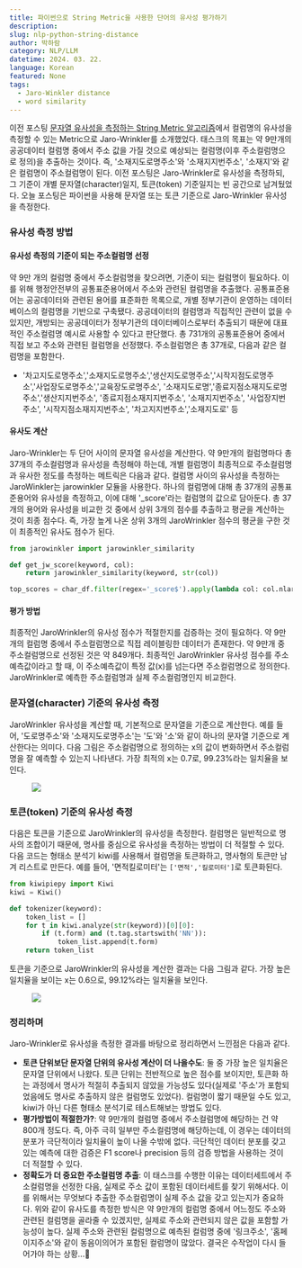 ```yaml
---
title: 파이썬으로 String Metric을 사용한 단어의 유사성 평가하기
description:
slug: nlp-python-string-distance
author: 박하람
category: NLP/LLM
datetime: 2024. 03. 22.
language: Korean
featured: None
tags:
  - Jaro-Winkler distance
  - word similarity
---
```


이전 포스팅 [문자열 유사성을 측정하는 String Metric 알고리즘](/blog/nlp-string-distance)에서 컬럼명의 유사성을 측정할 수 있는 Metric으로 Jaro-Wrinkler를 소개했었다. 태스크의 목표는 약 9만개의 공공데이터 컬럼명 중에서 주소 값을 가질 것으로 예상되는 컬럼명(이후 주소컬럼명으로 정의)을 추출하는 것이다. 즉, '소재지도로명주소'와 '소재지지번주소', '소재지'와 같은 컬럼명이 주소컬럼명이 된다. 이전 포스팅은 Jaro-Wrinkler로 유사성을 측정하되, 그 기준이 개별 문자열(character)일지, 토큰(token) 기준일지는 빈 공간으로 남겨뒀었다. 오늘 포스팅은 파이썬을 사용해 문자열 또는 토큰 기준으로 Jaro-Wrinkler 유사성을 측정한다.

### 유사성 측정 방법

#### 유사성 측정의 기준이 되는 주소컬럼명 선정

약 9만 개의 컬럼명 중에서 주소컬럼명을 찾으려면, 기준이 되는 컬럼명이 필요하다. 이를 위해 행정안전부의 공통표준용어에서 주소와 관련된 컬럼명을 추출했다. 공통표준용어는 공공데이터와 관련된 용어를 표준화한 목록으로, 개별 정부기관이 운영하는 데이터베이스의 컬럼명을 기반으로 구축됐다. 공공데이터의 컬럼명과 직접적인 관련이 없을 수 있지만, 개방되는 공공데이터가 정부기관의 데이터베이스로부터 추출되기 때문에 대표적인 주소컬럼명 예시로 사용할 수 있다고 판단했다. 총 731개의 공통표준용어 중에서 직접 보고 주소와 관련된 컬럼명을 선정했다. 주소컬럼명은 총 37개로, 다음과 같은 컬럼명을 포함한다.

- '차고지도로명주소','소재지도로명주소','생산지도로명주소','시작지점도로명주소','사업장도로명주소','교육장도로명주소', '소재지도로명','종료지점소재지도로명주소','생산지지번주소', '종료지점소재지지번주소', '소재지지번주소', '사업장지번주소', '시작지점소재지지번주소', '차고지지번주소','소재지도로' 등

#### 유사도 계산

Jaro-Wrinkler는 두 단어 사이의 문자열 유사성을 계산한다. 약 9만개의 컬럼명마다 총 37개의 주소컬럼명과 유사성을 측정해야 하는데, 개별 컬럼명이 최종적으로 주소컬럼명과 유사한 정도를 측정하는 메트릭은 다음과 같다. 컬럼명 사이의 유사성을 측정하는 JaroWinkler는 jarowinkler 모듈을 사용한다. 하나의 컬럼명에 대해 총 37개의 공통표준용어와 유사성을 측정하고, 이에 대해 '\_score'라는 컬럼명의 값으로 담아둔다. 총 37개의 용어와 유사성을 비교한 것 중에서 상위 3개의 점수를 추출하고 평균을 계산하는 것이 최종 점수다. 즉, 가장 높게 나온 상위 3개의 JaroWrinkler 점수의 평균을 구한 것이 최종적인 유사도 점수가 된다.

```py
from jarowinkler import jarowinkler_similarity

def get_jw_score(keyword, col):
    return jarowinkler_similarity(keyword, str(col))

top_scores = char_df.filter(regex='_score$').apply(lambda col: col.nlargest(3).mean(), axis=1)
```

#### 평가 방법

최종적인 JaroWrinkler의 유사성 점수가 적절한지를 검증하는 것이 필요하다. 약 9만개의 컬럼명 중에서 주소컬럼명으로 직접 레이블링한 데이터가 존재한다. 약 9만개 중 주소컬럼명으로 선정된 것은 약 849개다. 최종적인 JaroWrinkler 유사성 점수를 주소예측값이라고 할 때, 이 주소예측값이 특정 값(x)를 넘는다면 주소컬럼명으로 정의한다. JaroWrinkler로 예측한 주소컬럼명과 실제 주소컬럼명인지 비교한다.

### 문자열(character) 기준의 유사성 측정

JaroWrinkler 유사성을 계산할 때, 기본적으로 문자열을 기준으로 계산한다. 예를 들어, '도로명주소'와 '소재지도로명주소'는 '도'와 '소'와 같이 하나의 문자열 기준으로 계산한다는 의미다. 다음 그림은 주소컬럼명으로 정의하는 x의 값이 변화하면서 주소컬럼명을 잘 예측할 수 있는지 나타낸다. 가장 최적의 x는 0.7로, 99.23%라는 일치율을 보인다.

<figure class="flex justify-center">
    <img src="/nlp-python-string-distance/character-similarity.png" class="max-w-full">    
</figure>

### 토큰(token) 기준의 유사성 측정

다음은 토큰을 기준으로 JaroWrinkler의 유사성을 측정한다. 컬럼명은 일반적으로 명사의 조합이기 때문에, 명사를 중심으로 유사성을 측정하는 방법이 더 적절할 수 있다. 다음 코드는 형태소 분석기 kiwi를 사용해서 컬럼명을 토큰화하고, 명사형의 토큰만 남겨 리스트로 만든다. 예를 들어, '면적킬로미터'는 `['면적','킬로미터']`로 토큰화된다.

```py
from kiwipiepy import Kiwi
kiwi = Kiwi()

def tokenizer(keyword):
    token_list = []
    for t in kiwi.analyze(str(keyword))[0][0]:
        if (t.form) and (t.tag.startswith('NN')):
            token_list.append(t.form)
    return token_list
```

토큰을 기준으로 JaroWrinkler의 유사성을 계산한 결과는 다음 그림과 같다. 가장 높은 일치율을 보이는 x는 0.6으로, 99.12%라는 일치율을 보인다.

<figure class="flex justify-center">
    <img src="/nlp-python-string-distance/token-similarity.png" class="max-w-full">    
</figure>

### 정리하며

Jaro-Wrinkler로 유사성을 측정한 결과를 바탕으로 정리하면서 느낀점은 다음과 같다.

- **토큰 단위보단 문자열 단위의 유사성 계산이 더 나을수도**: 둘 중 가장 높은 일치율은 문자열 단위에서 나왔다. 토큰 단위는 전반적으로 높은 점수를 보이지만, 토큰화 하는 과정에서 명사가 적절히 추출되지 않았을 가능성도 있다(실제로 '주소'가 포함되었음에도 명사로 추출하지 않은 컬럼명도 있었다). 컬럼명이 짧기 때문일 수도 있고, kiwi가 아닌 다른 형태소 분석기로 테스트해보는 방법도 있다.
- **평가방법이 적절한가?**: 약 9만개의 컬럼명 중에서 주소컬럼명에 해당하는 건 약 800개 정도다. 즉, 아주 극히 일부만 주소컬럼명에 해당하는데, 이 경우는 데이터의 분포가 극단적이라 일치율이 높이 나올 수밖에 없다. 극단적인 데이터 분포를 갖고 있는 예측에 대한 검증은 F1 score나 precision 등의 검증 방법을 사용하는 것이 더 적절할 수 있다.
- **정확도가 더 중요한 주소컬럼명 추출**: 이 태스크를 수행한 이유는 데이터세트에서 주소컬럼명을 선정한 다음, 실제로 주소 값이 포함된 데이터세트를 찾기 위해서다. 이를 위해서는 무엇보다 추출한 주소컬럼명이 실제 주소 값을 갖고 있는지가 중요하다. 위와 같이 유사도를 측정한 방식은 약 9만개의 컬럼명 중에서 어느정도 주소와 관련된 컬럼명을 골라줄 수 있겠지만, 실제로 주소와 관련되지 않은 값을 포함할 가능성이 높다. 실제 주소와 관련된 컬럼명으로 예측된 컬럼명 중에 '링크주소', '홈페이지주소'와 같이 동음이의어가 포함된 컬럼명이 많았다. 결국은 수작업이 다시 들어가야 하는 상황...🥲
